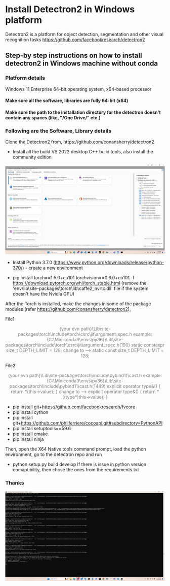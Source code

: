 # Install Detectron2 in Windows platform
Detectron2 is a platform for object detection, segmentation and other visual recognition tasks
https://github.com/facebookresearch/detectron2


## Step-by step instructions on how to install detectron2 in Windows machine without conda

### Platform details
Windows 11 Enterprise
64-bit operating system, x64-based processor

#### Make sure all the software, libraries are fully 64-bit (x64) #
#### Make sure the path to the installation directory for the detectron doesn't contain any spaces (like, "/One Drive/" etc.) #

### Following are the Software, Library details

Clone the Detectron2 from, https://github.com/conansherry/detectron2
 
- Install all the build VS 2022 desktop C++ build tools, also install the community edition
<p align="center">
  <img src="./VS_Build_Tools-2022.png" title="VS_Build_Tools-2019"> 
</p>


- Install Python 3.7.0 (https://www.python.org/downloads/release/python-370/) -  create a new environment
  
- pip install torch==1.5.0+cu101 torchvision==0.6.0+cu101 -f https://download.pytorch.org/whl/torch_stable.html
(remove the 'env\\lib\\site-packages\\torch\\lib\\caffe2_nvrtc.dll' file if the system doesn't have the Nvidia GPU)

After the Torch is installed, make the changes in some of the package modules (refer https://github.com/conansherry/detectron2), 

File1: 
<p style="color: gray; text-align: center; font-style =  italic; text-indent: 50;"> 
  {your evn path}\Lib\site-packages\torch\include\torch\csrc\jit\argument_spec.h
  example:
  {C:\Miniconda3\envs\py36}\Lib\site-packages\torch\include\torch\csrc\jit\argument_spec.h(190)
    static constexpr size_t DEPTH_LIMIT = 128;
      change to -->
    static const size_t DEPTH_LIMIT = 128;
 </p>

File2: 
 <p style="color: gray; text-align: center; font-style =  italic; text-indent: 50;"> 
  {your evn path}\Lib\site-packages\torch\include\pybind11\cast.h
  example:
  {C:\Miniconda3\envs\py36}\Lib\site-packages\torch\include\pybind11\cast.h(1449)
    explicit operator type&() { return *(this->value); }
      change to -->
    explicit operator type&() { return *((type*)this->value); }
 </p>

- pip install git+https://github.com/facebookresearch/fvcore
- pip install cython
- pip install git+https://github.com/philferriere/cocoapi.git#subdirectory=PythonAPI 
- pip install setuptools==59.6
- pip install cmake
- pip install ninja
 
Then, open the X64 Native tools command prompt,  load the python environment, go to the detectron repo and run  
- python setup.py build develop
  If there is issue in python version comaptibility, then chose the ones from the requirements.txt

### Thanks #


<p align="center">
  <img src="./Installation_in_X64_NT_cmd.png" title="Installation in X64 NT command prompt">
</p>
